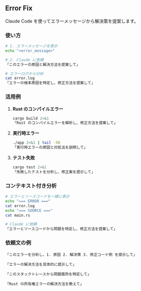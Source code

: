 ## Error Fix

Claude Code を使ってエラーメッセージから解決策を提案します。

### 使い方

```bash
# 1. エラーメッセージを表示
echo "<error_message>"

# 2. Claude に依頼
「このエラーの原因と解決方法を提案して」

# エラーログから分析
cat error.log
「エラーの根本原因を特定し、修正方法を提案して」
```

### 活用例

1. **Rust のコンパイルエラー**
   ```bash
   cargo build 2>&1
   「Rust のコンパイルエラーを解析し、修正方法を提案して」
   ```

2. **実行時エラー**
   ```bash
   ./app 2>&1 | tail -50
   「実行時エラーの原因と対処法を説明して」
   ```

3. **テスト失敗**
   ```bash
   cargo test 2>&1
   「失敗したテストを分析し、修正案を提示して」
   ```

### コンテキスト付き分析

```bash
# エラーとソースコードを一緒に表示
echo "=== ERROR ==="
cat error.log
echo "=== SOURCE ==="
cat main.rs

# Claude に依頼
「エラーとソースコードから問題を特定し、修正方法を提案して」
```

### 依頼文の例

```
「このエラーを分析し、1. 原因 2. 解決策 3. 修正コード例 を提示して」

「エラーの解決方法を具体的に提示して」

「このスタックトレースから問題箇所を特定して」

「Rust の所有権エラーの解決方法を教えて」
```